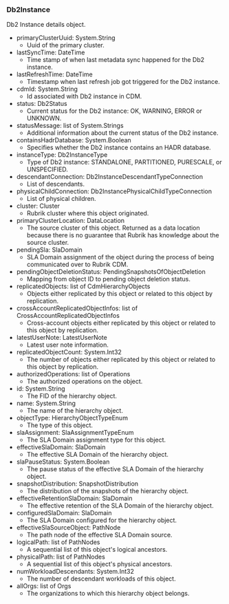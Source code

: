 ### Db2Instance
Db2 Instance details object.

- primaryClusterUuid: System.String
  - Uuid of the primary cluster.
- lastSyncTime: DateTime
  - Time stamp of when last metadata sync happened for the Db2 instance.
- lastRefreshTime: DateTime
  - Timestamp when last refresh job got triggered for the Db2 instance.
- cdmId: System.String
  - Id associated with Db2 instance in CDM.
- status: Db2Status
  - Current status for the Db2 instance: OK, WARNING, ERROR or UNKNOWN.
- statusMessage: list of System.Strings
  - Additional information about the current status of the Db2 instance.
- containsHadrDatabase: System.Boolean
  - Specifies whether the Db2 instance contains an HADR database.
- instanceType: Db2InstanceType
  - Type of Db2 instance: STANDALONE, PARTITIONED, PURESCALE, or UNSPECIFIED.
- descendantConnection: Db2InstanceDescendantTypeConnection
  - List of descendants.
- physicalChildConnection: Db2InstancePhysicalChildTypeConnection
  - List of physical children.
- cluster: Cluster
  - Rubrik cluster where this object originated.
- primaryClusterLocation: DataLocation
  - The source cluster of this object. Returned as a data location because there is no guarantee that Rubrik has knowledge about the source cluster.
- pendingSla: SlaDomain
  - SLA Domain assignment of the object during the process of being communicated over to Rubrik CDM.
- pendingObjectDeletionStatus: PendingSnapshotsOfObjectDeletion
  - Mapping from object ID to pending object deletion status.
- replicatedObjects: list of CdmHierarchyObjects
  - Objects either replicated by this object or related to this object by replication.
- crossAccountReplicatedObjectInfos: list of CrossAccountReplicatedObjectInfos
  - Cross-account objects either replicated by this object or related to this object by replication.
- latestUserNote: LatestUserNote
  - Latest user note information.
- replicatedObjectCount: System.Int32
  - The number of objects either replicated by this object or related to this object by replication.
- authorizedOperations: list of Operations
  - The authorized operations on the object.
- id: System.String
  - The FID of the hierarchy object.
- name: System.String
  - The name of the hierarchy object.
- objectType: HierarchyObjectTypeEnum
  - The type of this object.
- slaAssignment: SlaAssignmentTypeEnum
  - The SLA Domain assignment type for this object.
- effectiveSlaDomain: SlaDomain
  - The effective SLA Domain of the hierarchy object.
- slaPauseStatus: System.Boolean
  - The pause status of the effective SLA Domain of the hierarchy object.
- snapshotDistribution: SnapshotDistribution
  - The distribution of the snapshots of the hierarchy object.
- effectiveRetentionSlaDomain: SlaDomain
  - The effective retention of the SLA Domain of the hierarchy object.
- configuredSlaDomain: SlaDomain
  - The SLA Domain configured for the hierarchy object.
- effectiveSlaSourceObject: PathNode
  - The path node of the effective SLA Domain source.
- logicalPath: list of PathNodes
  - A sequential list of this object's logical ancestors.
- physicalPath: list of PathNodes
  - A sequential list of this object's physical ancestors.
- numWorkloadDescendants: System.Int32
  - The number of descendant workloads of this object.
- allOrgs: list of Orgs
  - The organizations to which this hierarchy object belongs.
